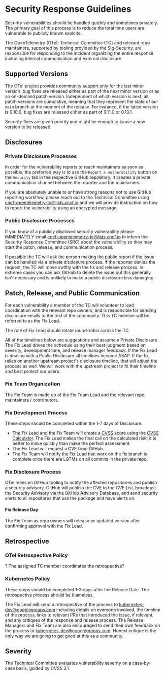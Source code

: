 # Security Response Guidelines

Security vulnerabilities should be handled quickly and sometimes privately. The
primary goal of this process is to reduce the total time users are vulnerable to
publicly known exploits.

The OpenTelemetry (OTel) Technical Committee (TC) and relevant repo maintainers,
supported by tooling provided by the Sig-Security, are responsible for
responding to the incident organizing the entire response including internal
communication and external disclosure.

## Supported Versions

The OTel project provides community support only for the last minor
version: bug fixes are released either as part of the next minor version or as
an on-demand patch version. Independent of which version is next, all patch
versions are cumulative, meaning that they represent the state of our `main`
branch at the moment of the release. For instance, if the latest version is
0.10.0, bug fixes are released either as part of 0.11.0 or 0.10.1.

Security fixes are given priority and might be enough to cause a new version to
be released.

## Disclosures

### Private Disclosure Processes

In order for the vulnerability reports to reach maintainers as soon as possible,
the preferred way is to use the `Report a vulnerability` button on the
`Security` tab in the respective GitHub repository. It creates a private
communication channel between the reporter and the maintainers.

If you are absolutely unable to or have strong reasons not to use GitHub
reporting workflow, please reach out to the Technical Committee using
[cncf-opentelemetry-tc@lists.cncf.io](mailto:cncf-opentelemetry-tc@lists.cncf.io)
and we will provide instruction on how to report the vulnerability using an
encrypted message.

[gh-organization]: https://github.com/open-telemetry

### Public Disclosure Processes

If you know of a publicly disclosed security vulnerability please IMMEDIATELY
email
[cncf-opentelemetry-tc@lists.cncf.io](mailto:cncf-opentelemetry-tc@lists.cncf.io)
to inform the Security Response Committee (SRC) about the vulnerability so they
may start the patch, release, and communication process.

If possible the TC will ask the person making the public report if the issue can
be handled via a private disclosure process. If the reporter denies the request,
the TC will move swiftly with the fix and release process. In extreme cases you
can ask GitHub to delete the issue but this generally isn't necessary and is
unlikely to make a public disclosure less damaging.

## Patch, Release, and Public Communication

For each vulnerability a member of the TC will volunteer to lead coordination
with the relevant repo owners, and is responsible for sending disclosure
emails to the rest of the community. This TC member will be referred to as the Fix Lead.

The role of Fix Lead should rotate round-robin across the TC.

All of the timelines below are suggestions and assume a Private Disclosure.
The Fix Lead drives the schedule using their best judgment based on severity,
development time, and release manager feedback. If the Fix Lead is dealing with
a Public Disclosure all timelines become ASAP. If the fix relies on another
upstream project's disclosure timeline, that will adjust the process as well.
We will work with the upstream project to fit their timeline and best protect
our users.

### Fix Team Organization

The Fix Team is made up of the Fix Team Lead and the relevant repo maintainers / contributors.

### Fix Development Process

These steps should be completed within the 1-7 days of Disclosure.

- The Fix Lead and the Fix Team will create a [CVSS](https://www.first.org/cvss/specification-document) score using the [CVSS Calculator](https://www.first.org/cvss/calculator/3.0). The Fix Lead makes the final call on the calculated risk; it is better to move quickly than make the perfect assessment.
- The Fix Lead will request a CVE from GitHub.
- The Fix Team will notify the Fix Lead that work on the fix branch is complete once there are LGTMs on all commits in the private repo.

### Fix Disclosure Process

OTel relies on GitHub tooling to notify the affected repositories and publish a security advisory. GitHub will publish the CVE to the CVE List, broadcast the Security Advisory via the GitHub Advisory Database, and send security alerts to all repositores that use the package and have alerts on.

#### Fix Release Day

The Fix Team as repo owners will release an updated version after confirming approval with the Fix Lead.

## Retrospective

### OTel Retrospective Policy

?
The assigned TC member coordinates the retrospective?

### Kubernetes Policy

These steps should be completed 1-3 days after the Release Date. The retrospective process should be blameless.

The Fix Lead will send a retrospective of the process to kubernetes-dev@googlegroups.com including details on everyone involved, the timeline of the process, links to relevant PRs that introduced the issue, if relevant, and any critiques of the response and release process.
The Release Managers and Fix Team are also encouraged to send their own feedback on the process to kubernetes-dev@googlegroups.com. Honest critique is the only way we are going to get good at this as a community.

## Severity

The Technical Committee evaluates vulnerability severity on a case-by-case basis, guided by CVSS 3.1.
